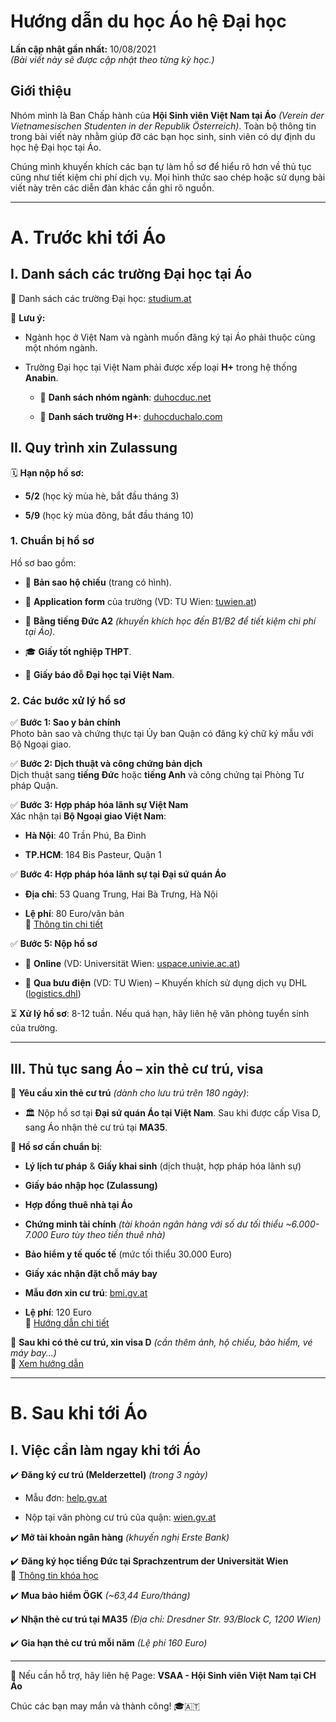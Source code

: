 # Hướng dẫn du học Áo hệ Đại học

**Lần cập nhật gần nhất:** 10/08/2021  
_(Bài viết này sẽ được cập nhật theo từng kỳ học.)_

## **Giới thiệu**

Nhóm mình là Ban Chấp hành của **Hội Sinh viên Việt Nam tại Áo** _(Verein der Vietnamesischen Studenten in der Republik Österreich)_. Toàn bộ thông tin trong bài viết này nhằm giúp đỡ các bạn học sinh, sinh viên có dự định du học hệ Đại học tại Áo.

Chúng mình khuyến khích các bạn tự làm hồ sơ để hiểu rõ hơn về thủ tục cũng như tiết kiệm chi phí dịch vụ. Mọi hình thức sao chép hoặc sử dụng bài viết này trên các diễn đàn khác cần ghi rõ nguồn.

---

# **A. Trước khi tới Áo**

## **I. Danh sách các trường Đại học tại Áo**

🔗 Danh sách các trường Đại học: [studium.at](https://www.studium.at/hochschulen/universitaeten)

📌 **Lưu ý:**

- Ngành học ở Việt Nam và ngành muốn đăng ký tại Áo phải thuộc cùng một nhóm ngành.
    
- Trường Đại học tại Việt Nam phải được xếp loại **H+** trong hệ thống **Anabin**.
    
    - 🔗 **Danh sách nhóm ngành**: [duhocduc.net](https://duhocduc.net/danh-sach-cac-nhom-nganh-cung-nhom-cua-anabin.html)
        
    - 🔗 **Danh sách trường H+**: [duhocduchalo.com](https://duhocduchalo.com/danh-sach-xep-loai-cac-co-dao-tao-dai-hoc-viet-nam/)
        

## **II. Quy trình xin Zulassung**

🗓 **Hạn nộp hồ sơ:**

- **5/2** (học kỳ mùa hè, bắt đầu tháng 3)
    
- **5/9** (học kỳ mùa đông, bắt đầu tháng 10)
    

### **1. Chuẩn bị hồ sơ**

Hồ sơ bao gồm:

- 📄 **Bản sao hộ chiếu** (trang có hình).
    
- 📝 **Application form** của trường (VD: TU Wien: [tuwien.at](https://www.tuwien.at/fileadmin/Assets/dienstleister/studienabteilung/2019Ansuchen_Bach_mit_MB_englisch.pdf))
    
- 📜 **Bằng tiếng Đức A2** _(khuyến khích học đến B1/B2 để tiết kiệm chi phí tại Áo)._
    
- 🎓 **Giấy tốt nghiệp THPT**.
    
- 📃 **Giấy báo đỗ Đại học tại Việt Nam**.
    

### **2. Các bước xử lý hồ sơ**

✅ **Bước 1: Sao y bản chính**  
Photo bản sao và chứng thực tại Ủy ban Quận có đăng ký chữ ký mẫu với Bộ Ngoại giao.

✅ **Bước 2: Dịch thuật và công chứng bản dịch**  
Dịch thuật sang **tiếng Đức** hoặc **tiếng Anh** và công chứng tại Phòng Tư pháp Quận.

✅ **Bước 3: Hợp pháp hóa lãnh sự Việt Nam**  
Xác nhận tại **Bộ Ngoại giao Việt Nam**:

- **Hà Nội**: 40 Trần Phú, Ba Đình
    
- **TP.HCM**: 184 Bis Pasteur, Quận 1
    

✅ **Bước 4: Hợp pháp hóa lãnh sự tại Đại sứ quán Áo**

- **Địa chỉ**: 53 Quang Trung, Hai Bà Trưng, Hà Nội
    
- **Lệ phí**: 80 Euro/văn bản  
    🔗 [Thông tin chi tiết](https://www.bmeia.gv.at/vi/oeb-hanoi/service-fuer-buergerinnen/beglaubigung/)
    

✅ **Bước 5: Nộp hồ sơ**

- 📧 **Online** (VD: Universität Wien: [uspace.univie.ac.at](https://uspace.univie.ac.at/web/gast))
    
- 📮 **Qua bưu điện** (VD: TU Wien) – Khuyến khích sử dụng dịch vụ DHL ([logistics.dhl](https://www.logistics.dhl/vn-vi/home.html))
    

⏳ **Xử lý hồ sơ**: 8-12 tuần. Nếu quá hạn, hãy liên hệ văn phòng tuyển sinh của trường.

---

## **III. Thủ tục sang Áo – xin thẻ cư trú, visa**

📌 **Yêu cầu xin thẻ cư trú** _(dành cho lưu trú trên 180 ngày)_:

- 🏛 Nộp hồ sơ tại **Đại sứ quán Áo tại Việt Nam**. Sau khi được cấp Visa D, sang Áo nhận thẻ cư trú tại **MA35**.
    

📜 **Hồ sơ cần chuẩn bị**:

- **Lý lịch tư pháp** & **Giấy khai sinh** (dịch thuật, hợp pháp hóa lãnh sự)
    
- **Giấy báo nhập học (Zulassung)**
    
- **Hợp đồng thuê nhà tại Áo**
    
- **Chứng minh tài chính** _(tài khoản ngân hàng với số dư tối thiểu ~6.000-7.000 Euro tùy theo tiền thuê nhà)_
    
- **Bảo hiểm y tế quốc tế** (mức tối thiểu 30.000 Euro)
    
- **Giấy xác nhận đặt chỗ máy bay**
    
- **Mẫu đơn xin cư trú**: [bmi.gv.at](https://www.bmi.gv.at/302/Formulare/20180901/06_Aufenthaltsbewilligung_Student_NEU-Formular.pdf)
    
- **Lệ phí**: 120 Euro  
    🔗 [Hướng dẫn chi tiết](https://oead.at/en/to-austria/entry-and-residence/residence-permit-student-no-mobility-programme/)
    

📌 **Sau khi có thẻ cư trú, xin visa D** _(cần thêm ảnh, hộ chiếu, bảo hiểm, vé máy bay...)_  
🔗 [Xem hướng dẫn](https://www.bmeia.gv.at/fileadmin/user_upload/Vertretungen/Hanoi/Konsulat_Merkblaetter_und_Formulare/Merkblatt-AB_Studierender_de_02.pdf)

---

# **B. Sau khi tới Áo**

## **I. Việc cần làm ngay khi tới Áo**

✔️ **Đăng ký cư trú (Melderzettel)** _(trong 3 ngày)_

- Mẫu đơn: [help.gv.at](https://www.help.gv.at/Portal.Node/hlpd/public/resources/documents/Meldez.pdf)
    
- Nộp tại văn phòng cư trú của quận: [wien.gv.at](https://www.wien.gv.at/meldetermin/internet/Startseite.aspx)
    

✔️ **Mở tài khoản ngân hàng** _(khuyến nghị Erste Bank)_

✔️ **Đăng ký học tiếng Đức tại Sprachzentrum der Universität Wien**  
🔗 [Thông tin khóa học](https://sprachenzentrum.univie.ac.at/deutschkurse/deutschkurse-fuer-den-vwu/)

✔️ **Mua bảo hiểm ÖGK** _(~63,44 Euro/tháng)_

✔️ **Nhận thẻ cư trú tại MA35** _(Địa chỉ: Dresdner Str. 93/Block C, 1200 Wien)_

✔️ **Gia hạn thẻ cư trú mỗi năm** _(Lệ phí 160 Euro)_

---

💬 Nếu cần hỗ trợ, hãy liên hệ Page: **VSAA - Hội Sinh viên Việt Nam tại CH Áo**

Chúc các bạn may mắn và thành công! 🎓🇦🇹